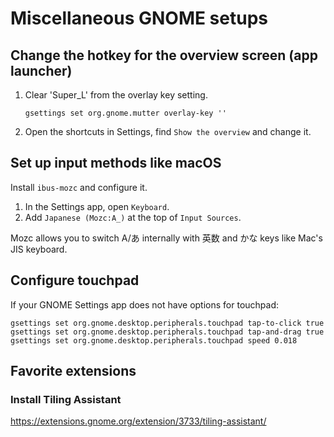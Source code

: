 # Miscellaneous GNOME setups

## Change the hotkey for the overview screen (app launcher)

1. Clear 'Super_L' from the overlay key setting.
    ```
    gsettings set org.gnome.mutter overlay-key ''
    ```
2. Open the shortcuts in Settings, find `Show the overview` and change it.

## Set up input methods like macOS

Install `ibus-mozc` and configure it.

1. In the Settings app, open `Keyboard`.
2. Add `Japanese (Mozc:A_)` at the top of `Input Sources`.

Mozc allows you to switch A/あ internally with 英数 and かな keys like Mac's JIS keyboard.

## Configure touchpad

If your GNOME Settings app does not have options for touchpad:

```
gsettings set org.gnome.desktop.peripherals.touchpad tap-to-click true
gsettings set org.gnome.desktop.peripherals.touchpad tap-and-drag true
gsettings set org.gnome.desktop.peripherals.touchpad speed 0.018
```

## Favorite extensions

### Install Tiling Assistant

<https://extensions.gnome.org/extension/3733/tiling-assistant/>

